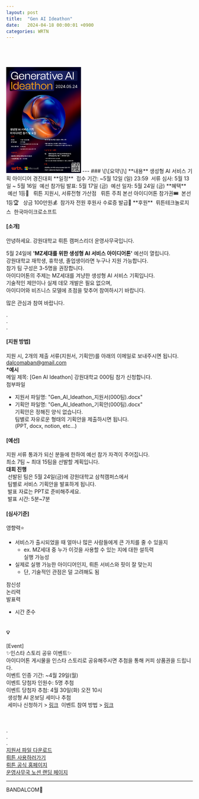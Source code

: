 ```yaml
---
layout: post
title:  "Gen AI Ideathon"
date:   2024-04-18 00:00:01 +0900
categories: WRTN
---
```


##  &nbsp;  

<!--
&nbsp; - space letter
img path = ~/bandalcom.github.io/posts_img/GitHub_Blog_Install/
img scale
small - width="40%" height="30%"
large - width="60%" height="40%"
-->
  
  


<img src="/posts_img/Gen_AI_Ideathon/[WrtnCampusLeader]_Ideathon_poster_(7resource).jpg" width="40%" height="30%" title="BANDALCOM" alt="poster.jpg"> 
---
### \[\[요약\]\]
**내용**  
생성형 AI 서비스 기획 아이디어 경진대회  
**일정**  
&nbsp;접수 기간: ~5월 12일 (일) 23:59  
&nbsp;서류 심사: 5월 13일 ~ 5월 16일  
&nbsp;예선 참가팀 발표: 5월 17일 (금)  
&nbsp;예선 일자: 5월 24일 (금)  
**혜택**  
&nbsp;예선 1등🥇  
&nbsp;&nbsp;뤼튼 지원시, 서류전형 가산점  
&nbsp;&nbsp;뤼튼 주최 본선 아이디어톤 참가권🎟  
&nbsp;본선 1등🏆  
&nbsp;&nbsp;상금 100만원💰  
&nbsp;참가자 전원 후원사 수료증 발급📜  
**후원**  
&nbsp;뤼튼테크놀로지스  
&nbsp;한국마이크로소프트  
  
  
#### \[소개\]  
안녕하세요. 강원대학교 뤼튼 캠퍼스리더 운영사무국입니다.  
  
5월 24일에 **'MZ세대를 위한 생성형 AI 서비스 아이디어톤'** 예선이 열립니다.   
강원대학교 재학생, 휴학생, 졸업생이라면 누구나 지원 가능합니다.  
참가 팀 구성은 3-5명을 권장합니다.  
아이디어톤의 주제는 MZ세대를 겨냥한 생성형 AI 서비스 기획입니다.  
기술적인 제안이나 실제 데모 개발은 필요 없으며,  
아이디어와 비즈니스 모델에 초점을 맞추어 참여하시기 바랍니다.  
  
많은 관심과 참여 바랍니다.  
  
.  
.  
.  
  
  
#### \[지원 방법\]  
지원 시, 2개의 제출 서류(지원서, 기획안)를 아래의 이메일로 보내주시면 됩니다.  
dalcomaban@gmail.com  
**\*예시**  
메일 제목: \[Gen AI Ideathon\] 강원대학교 000팀 참가 신청합니다.  
첨부파일  
- 지원서 파일명: "Gen_AI_Ideathon_지원서(000팀).docx"  
- 기획안 파일명: "Gen_AI_Ideathon_기획안(000팀).docx"  
    기획안은 정해진 양식 없습니다.  
    팀별로 자유로운 형태의 기획안을 제출하시면 됩니다.  
    (PPT, docx, notion, etc...)  
  
  
#### \[예선\]  
지원 서류 통과가 되신 분들에 한하여 예선 참가 자격이 주어집니다.  
최소 7팀 \~ 최대 15팀을 선발할 계획입니다.  
**대회 진행**  
&nbsp;선발된 팀은 5월 24일(금)에 강원대학교 삼척캠퍼스에서  
&nbsp;팀별로 서비스 기획안을 발표하게 됩니다.  
&nbsp;발표 자료는 PPT로 준비해주세요.  
&nbsp;발표 시간: 5분~7분  
#### \[심사기준\]  
영향력⭐  
- 서비스가 출시되었을 때 얼마나 많은 사람들에게 큰 가치를 줄 수 있을지  
    - ex. MZ세대 중 누가 이것을 사용할 수 있는 지에 대한 설득력  
실행 가능성  
- 실제로 실행 가능한 아이디어인지, 뤼튼 서비스와 핏이 잘 맞는지  
    - 단, 기술적인 관점은 덜 고려해도 됨  

참신성  
논리력  
발표력  
- 시간 준수  
&nbsp;
&nbsp;
&nbsp; 
  
#### 💡  
\[Event\]  
✨인스타 스토리 공유 이벤트✨  
아이디어톤 게시물을 인스타 스토리로 공유해주시면 추첨을 통해 커피 상품권을 드립니다.  
이벤트 인증 기간: ~4월 29일(월)  
이벤트 당첨자 인원수: 5명 추첨  
이벤트 당첨자 추첨: 4월 30일(화) 오전 10시  
&nbsp;생성형 AI 온보딩 세미나 추첨  
&nbsp;세미나 신청하기 > [링크](https://smore.im/form/xeuXKnpYjE)
&nbsp;이벤트 참여 방법 > [링크](https://dalcomban.notion.site/Wrtn-at-KNU-bdfaa57e70744417a6bb772b53de9683?p=91d75cb073d14c7c9eee8296e6993f8a&pm=c)  
&nbsp;  
&nbsp;  
&nbsp;  
.  
.  
.  
[지원서 파일 다운로드](https://drive.google.com/file/d/1linY-z4Sdt7PpnNS10HvDrcIRrEwshgb/view?usp=sharing)  
[뤼튼 사용하러가기](https://wrtn.ai/)  
[뤼튼 공식 홈페이지](https://wrtn.io/)  
[운영사무국 노션 랜딩 페이지](https://dalcomban.notion.site/Wrtn-at-KNU-bdfaa57e70744417a6bb772b53de9683)  
  
---  
  
BANDALCOM🐻